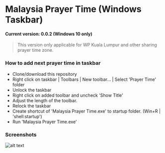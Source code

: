 # Malaysia Prayer Time (Windows Taskbar)
#### Current version: 0.0.2 (Windows 10 only)
> This version only applicable for WP Kuala Lumpur and other sharing prayer time zone.
####
### How to add next prayer time in taskbar
- Clone/download this repository
- Right click on taskbar | Toolbars | New toolbar... | Select 'Prayer Time' folder
- Unlock the taskbar
- Right click on added toolbar and uncheck 'Show Title'
- Adjust the length of the toolbar.
- Relock the taskbar
- Create shortcut of 'Malaysia Prayer Time.exe' to startup folder. (Win+R | 'shell:startup')
- Run 'Malaysia Prayer Time.exe'

### Screenshots
![alt text](https://storage.googleapis.com/covaid-eeum.appspot.com/2021-04-29%2023_13_35-.png)
